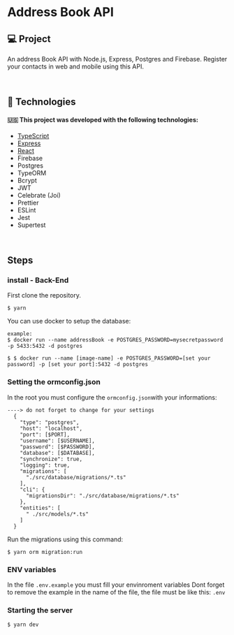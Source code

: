 # Address Book API

## :computer: Project
An address Book API with Node.js, Express, Postgres and Firebase.
Register your contacts in web and mobile using this API.
</br>

</br>

## :rocket: Technologies

#### :us: This project was developed with the following technologies:

- [TypeScript](https://github.com/Microsoft/TypeScript)
- [Express](https://github.com/expressjs/express)
- [React](https://github.com/facebook/react)
- Firebase
- Postgres
- TypeORM
- Bcrypt
- JWT
- Celebrate (Joi)
- Prettier
- ESLint
- Jest
- Supertest

</br>


## Steps


### install - Back-End

First clone the repository.
```
$ yarn 
```

You can use docker to setup the database:
```
example:
$ docker run --name addressBook -e POSTGRES_PASSWORD=mysecretpassword -p 5433:5432 -d postgres

$ $ docker run --name [image-name] -e POSTGRES_PASSWORD=[set your password] -p [set your port]:5432 -d postgres

```

### Setting the ormconfig.json
In the root you must configure the ```ormconfig.json```with your informations:

```
----> do not forget to change for your settings
  {
    "type": "postgres",
    "host": "localhost",
    "port": [$PORT],
    "username": [$USERNAME],
    "password": [$PASSWORD], 
    "database": [$DATABASE],
    "synchronize": true,
    "logging": true,
    "migrations": [
      "./src/database/migrations/*.ts"
    ],
    "cli": {
      "migrationsDir": "./src/database/migrations/*.ts"
    },
    "entities": [
      " ./src/models/*.ts"
    ]
  }
```
Run the migrations using this command:
```
$ yarn orm migration:run
```

### ENV variables 
In the file ```.env.example``` you must fill your envinroment variables
Dont forget to remove the example in the name of the file, the file must be like this: ```.env```


### Starting the server

```
$ yarn dev
```
